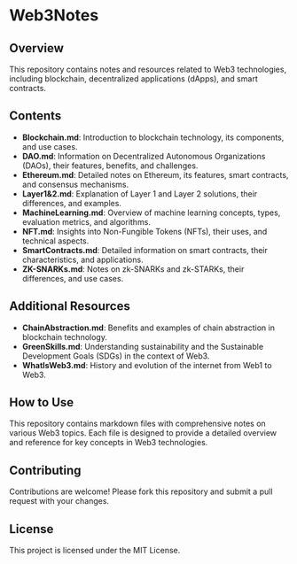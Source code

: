 # Web3Notes

## Overview
This repository contains notes and resources related to Web3 technologies, including blockchain, decentralized applications (dApps), and smart contracts.

## Contents
- **Blockchain.md**: Introduction to blockchain technology, its components, and use cases.
- **DAO.md**: Information on Decentralized Autonomous Organizations (DAOs), their features, benefits, and challenges.
- **Ethereum.md**: Detailed notes on Ethereum, its features, smart contracts, and consensus mechanisms.
- **Layer1&2.md**: Explanation of Layer 1 and Layer 2 solutions, their differences, and examples.
- **MachineLearning.md**: Overview of machine learning concepts, types, evaluation metrics, and algorithms.
- **NFT.md**: Insights into Non-Fungible Tokens (NFTs), their uses, and technical aspects.
- **SmartContracts.md**: Detailed information on smart contracts, their characteristics, and applications.
- **ZK-SNARKs.md**: Notes on zk-SNARKs and zk-STARKs, their differences, and use cases.

## Additional Resources
- **ChainAbstraction.md**: Benefits and examples of chain abstraction in blockchain technology.
- **GreenSkills.md**: Understanding sustainability and the Sustainable Development Goals (SDGs) in the context of Web3.
- **WhatIsWeb3.md**: History and evolution of the internet from Web1 to Web3.

## How to Use
This repository contains markdown files with comprehensive notes on various Web3 topics. Each file is designed to provide a detailed overview and reference for key concepts in Web3 technologies.

## Contributing
Contributions are welcome! Please fork this repository and submit a pull request with your changes.

## License
This project is licensed under the MIT License.
